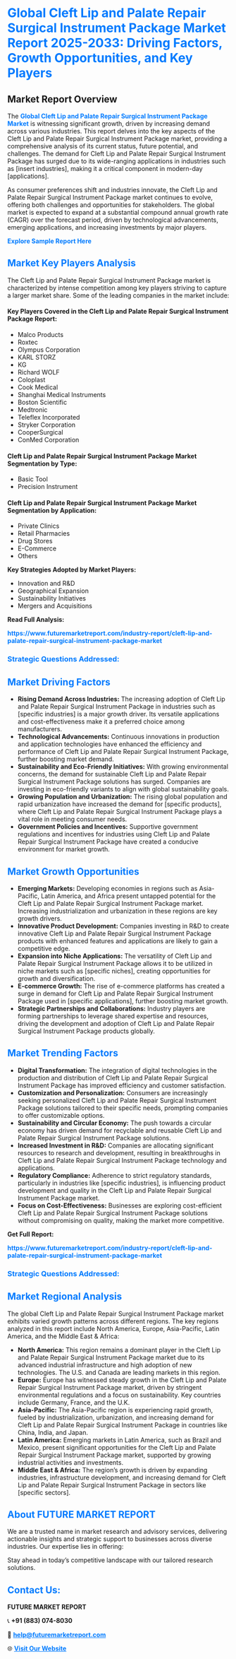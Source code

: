 <h1 style="color: #007BFF;">Global Cleft Lip and Palate Repair Surgical Instrument Package Market Report 2025-2033: Driving Factors, Growth Opportunities, and Key Players</h1>

<section id="overview">
<h2>Market Report Overview</h2>
<p>The <a href="https://www.futuremarketreport.com/industry-report/cleft-lip-and-palate-repair-surgical-instrument-package-market" style="color: #007BFF; text-decoration: none;"><strong>Global Cleft Lip and Palate Repair Surgical Instrument Package Market</strong></a> is witnessing significant growth, driven by increasing demand across various industries. This report delves into the key aspects of the Cleft Lip and Palate Repair Surgical Instrument Package market, providing a comprehensive analysis of its current status, future potential, and challenges. The demand for Cleft Lip and Palate Repair Surgical Instrument Package has surged due to its wide-ranging applications in industries such as [insert industries], making it a critical component in modern-day [applications].</p>
<p>As consumer preferences shift and industries innovate, the Cleft Lip and Palate Repair Surgical Instrument Package market continues to evolve, offering both challenges and opportunities for stakeholders. The global market is expected to expand at a substantial compound annual growth rate (CAGR) over the forecast period, driven by technological advancements, emerging applications, and increasing investments by major players.</p>
</section>

<section id="overview">
<p><a href="https://www.futuremarketreport.com/request-sample/reportId=104374" style="color: #007BFF; text-decoration: none;"><strong>Explore Sample Report Here</strong></a></p>
</section>

<section id="key-players">
<h2 style="color: #007BFF;">Market Key Players Analysis</h2>
<p>The Cleft Lip and Palate Repair Surgical Instrument Package market is characterized by intense competition among key players striving to capture a larger market share. Some of the leading companies in the market include:</p>
<h4>Key Players Covered in the Cleft Lip and Palate Repair Surgical Instrument Package Report:</h4>
<ul><li>Malco Products</li><li>Roxtec</li><li>Olympus Corporation</li><li>KARL STORZ</li><li>KG</li><li>Richard WOLF</li><li>Coloplast</li><li>Cook Medical</li><li>Shanghai Medical Instruments</li><li>Boston Scientific</li><li>Medtronic</li><li>Teleflex Incorporated</li><li>Stryker Corporation</li><li>CooperSurgical</li><li>ConMed Corporation</li></ul>
<h4>Cleft Lip and Palate Repair Surgical Instrument Package Market Segmentation by Type:</h4>
<ul><li>Basic Tool</li><li>Precision Instrument</li></ul>

<h4>Cleft Lip and Palate Repair Surgical Instrument Package Market Segmentation by Application:</h4>
<ul><li>Private Clinics</li><li>Retail Pharmacies</li><li>Drug Stores</li><li>E-Commerce</li><li>Others</li></ul>
<p><strong>Key Strategies Adopted by Market Players:</strong></p>
<ul>
<li>Innovation and R&D</li>
<li>Geographical Expansion</li>
<li>Sustainability Initiatives</li>
<li>Mergers and Acquisitions</li>
</ul>
</section>

<section>
<p><strong>Read Full Analysis: </strong></p><a href="https://www.futuremarketreport.com/industry-report/cleft-lip-and-palate-repair-surgical-instrument-package-market" style="color: #007BFF; text-decoration: none;"><strong>https://www.futuremarketreport.com/industry-report/cleft-lip-and-palate-repair-surgical-instrument-package-market</strong></a>
<h3 style="color: #007BFF;">Strategic Questions Addressed:</h3>
</section>

<section id="driving-factors">
<h2 style="color: #007BFF;">Market Driving Factors</h2>
<ul>
<li><strong>Rising Demand Across Industries:</strong> The increasing adoption of Cleft Lip and Palate Repair Surgical Instrument Package in industries such as [specific industries] is a major growth driver. Its versatile applications and cost-effectiveness make it a preferred choice among manufacturers.</li>
<li><strong>Technological Advancements:</strong> Continuous innovations in production and application technologies have enhanced the efficiency and performance of Cleft Lip and Palate Repair Surgical Instrument Package, further boosting market demand.</li>
<li><strong>Sustainability and Eco-Friendly Initiatives:</strong> With growing environmental concerns, the demand for sustainable Cleft Lip and Palate Repair Surgical Instrument Package solutions has surged. Companies are investing in eco-friendly variants to align with global sustainability goals.</li>
<li><strong>Growing Population and Urbanization:</strong> The rising global population and rapid urbanization have increased the demand for [specific products], where Cleft Lip and Palate Repair Surgical Instrument Package plays a vital role in meeting consumer needs.</li>
<li><strong>Government Policies and Incentives:</strong> Supportive government regulations and incentives for industries using Cleft Lip and Palate Repair Surgical Instrument Package have created a conducive environment for market growth.</li>
</ul>
</section>

<section id="growth-opportunities">
<h2 style="color: #007BFF;">Market Growth Opportunities</h2>
<ul>
<li><strong>Emerging Markets:</strong> Developing economies in regions such as Asia-Pacific, Latin America, and Africa present untapped potential for the Cleft Lip and Palate Repair Surgical Instrument Package market. Increasing industrialization and urbanization in these regions are key growth drivers.</li>
<li><strong>Innovative Product Development:</strong> Companies investing in R&D to create innovative Cleft Lip and Palate Repair Surgical Instrument Package products with enhanced features and applications are likely to gain a competitive edge.</li>
<li><strong>Expansion into Niche Applications:</strong> The versatility of Cleft Lip and Palate Repair Surgical Instrument Package allows it to be utilized in niche markets such as [specific niches], creating opportunities for growth and diversification.</li>
<li><strong>E-commerce Growth:</strong> The rise of e-commerce platforms has created a surge in demand for Cleft Lip and Palate Repair Surgical Instrument Package used in [specific applications], further boosting market growth.</li>
<li><strong>Strategic Partnerships and Collaborations:</strong> Industry players are forming partnerships to leverage shared expertise and resources, driving the development and adoption of Cleft Lip and Palate Repair Surgical Instrument Package products globally.</li>
</ul>
</section>

<section id="trending-factors">
<h2 style="color: #007BFF;">Market Trending Factors</h2>
<ul>
<li><strong>Digital Transformation:</strong> The integration of digital technologies in the production and distribution of Cleft Lip and Palate Repair Surgical Instrument Package has improved efficiency and customer satisfaction.</li>
<li><strong>Customization and Personalization:</strong> Consumers are increasingly seeking personalized Cleft Lip and Palate Repair Surgical Instrument Package solutions tailored to their specific needs, prompting companies to offer customizable options.</li>
<li><strong>Sustainability and Circular Economy:</strong> The push towards a circular economy has driven demand for recyclable and reusable Cleft Lip and Palate Repair Surgical Instrument Package solutions.</li>
<li><strong>Increased Investment in R&D:</strong> Companies are allocating significant resources to research and development, resulting in breakthroughs in Cleft Lip and Palate Repair Surgical Instrument Package technology and applications.</li>
<li><strong>Regulatory Compliance:</strong> Adherence to strict regulatory standards, particularly in industries like [specific industries], is influencing product development and quality in the Cleft Lip and Palate Repair Surgical Instrument Package market.</li>
<li><strong>Focus on Cost-Effectiveness:</strong> Businesses are exploring cost-efficient Cleft Lip and Palate Repair Surgical Instrument Package solutions without compromising on quality, making the market more competitive.</li>
</ul>
</section>

<section>
<p><strong>Get Full Report: </strong></p><a href="https://www.futuremarketreport.com/industry-report/cleft-lip-and-palate-repair-surgical-instrument-package-market" style="color: #007BFF; text-decoration: none;"><strong>https://www.futuremarketreport.com/industry-report/cleft-lip-and-palate-repair-surgical-instrument-package-market</strong></a>
<h3 style="color: #007BFF;">Strategic Questions Addressed:</h3>
</section>


<section id="regional-analysis">
<h2 style="color: #007BFF;">Market Regional Analysis</h2>
<p>The global Cleft Lip and Palate Repair Surgical Instrument Package market exhibits varied growth patterns across different regions. The key regions analyzed in this report include North America, Europe, Asia-Pacific, Latin America, and the Middle East & Africa:</p>
<ul>
<li><strong>North America:</strong> This region remains a dominant player in the Cleft Lip and Palate Repair Surgical Instrument Package market due to its advanced industrial infrastructure and high adoption of new technologies. The U.S. and Canada are leading markets in this region.</li>
<li><strong>Europe:</strong> Europe has witnessed steady growth in the Cleft Lip and Palate Repair Surgical Instrument Package market, driven by stringent environmental regulations and a focus on sustainability. Key countries include Germany, France, and the U.K.</li>
<li><strong>Asia-Pacific:</strong> The Asia-Pacific region is experiencing rapid growth, fueled by industrialization, urbanization, and increasing demand for Cleft Lip and Palate Repair Surgical Instrument Package in countries like China, India, and Japan.</li>
<li><strong>Latin America:</strong> Emerging markets in Latin America, such as Brazil and Mexico, present significant opportunities for the Cleft Lip and Palate Repair Surgical Instrument Package market, supported by growing industrial activities and investments.</li>
<li><strong>Middle East & Africa:</strong> The region’s growth is driven by expanding industries, infrastructure development, and increasing demand for Cleft Lip and Palate Repair Surgical Instrument Package in sectors like [specific sectors].</li>
</ul>
</section>

<footer>
<h2 style="color: #007BFF;">About FUTURE MARKET REPORT</h2>
<p>We are a trusted name in market research and advisory services, delivering actionable insights and strategic support to businesses across diverse industries. Our expertise lies in offering:</p>

<p>Stay ahead in today’s competitive landscape with our tailored research solutions.</p>

<h2 style="color: #007BFF;">Contact Us:</h2>
<p><strong>FUTURE MARKET REPORT</strong></p>
<p>📞 <strong>+91 (883) 074-8030</strong></p>
<p>📧 <strong><a href="mailto:help@futuremarketreport.com" style="color: #007BFF;">help@futuremarketreport.com</a></strong></p>
<p>🌐 <strong><a href="https://www.futuremarketreport.com/" style="color: #007BFF;">Visit Our Website</a></strong></p>
</footer>